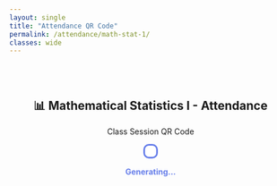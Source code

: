 ```yaml
---
layout: single
title: "Attendance QR Code"
permalink: /attendance/math-stat-1/
classes: wide
---
```


<div style="text-align: center; padding: 2rem;">
  <h2>📊 Mathematical Statistics I - Attendance</h2>
  <p>Class Session QR Code</p>

  <div id="qr" style="display:inline-block;background:#fff;border:3px solid #667eea;border-radius:10px;padding:10px;"></div>
  <p id="qr-status" style="color:#667eea;font-weight:bold;margin-top:15px;">Generating...</p>
</div>

<script>
(function(){
  'use strict';
  // Small QR encoder adapted for CSP, Version 2 (25x25), byte mode, no eval
  function makeMatrix(n){var a=new Array(n);for(var i=0;i<n;i++){a[i]=new Array(n);for(var j=0;j<n;j++)a[i][j]=0;}return a;}
  function mark(m,mask,r,c,v){m[r][c]=v;mask[r][c]=true;}
  function addFinder(m,mask,r,c){
    for(var i=-1;i<=7;i++)for(var j=-1;j<=7;j++){
      var R=r+i,C=c+j;if(R<0||C<0||R>=m.length||C>=m.length)continue;
      var dark=false;
      if(i>=0&&i<=6&&j>=0&&j<=6){
        if(i===0||i===6||j===0||j===6) dark=true;
        if(i>=2&&i<=4&&j>=2&&j<=4) dark=true;
      }
      mark(m,mask,R,C,dark?1:0);
    }
  }
  function addTiming(m,mask){
    var n=m.length;
    for(var i=8;i<n-8;i++){ mark(m,mask,6,i,(i%2===0)?1:0); mark(m,mask,i,6,(i%2===0)?1:0); }
  }
  function bitsForByteModeLen(len){
    var b=[]; // mode 0100
    b.push(0,1,0,0);
    // 8-bit length
    for(var i=7;i>=0;i--) b.push((len>>i)&1);
    return b;
  }
  function bytesToBits(s){
    var b=[];
    for(var k=0;k<s.length;k++){
      var ch=s.charCodeAt(k)&255;
      for(var i=7;i>=0;i--) b.push((ch>>i)&1);
    }
    return b;
  }
  function padBits(b,totalBytes){
    // Terminator up to 4 bits
    var maxBits=totalBytes*8;
    var remaining=maxBits-b.length;
    var term=Math.min(4,Math.max(0,remaining));
    for(var i=0;i<term;i++) b.push(0);
    while(b.length%8!==0) b.push(0);
    // Pad bytes 0xEC, 0x11 alternating
    var pads=[0xEC,0x11],pi=0;
    while(b.length<maxBits){
      var v=pads[pi%2]; pi++;
      for(var i=7;i>=0;i--) b.push((v>>i)&1);
    }
    return b;
  }
  function placeData(m,mask,bits){
    var n=m.length, bi=0, up=true;
    for(var col=n-1; col>0; col-=2){
      if(col===6) col--;
      for(var i=0;i<n;i++){
        var r = up ? (n-1-i) : i;
        for(var k=0;k<2;k++){
          var c=col-k;
          if(!mask[r][c]){
            m[r][c]=(bi<bits.length)?bits[bi++]:0;
          }
        }
      }
      up=!up;
    }
  }
  function drawSVG(m,container){
    var n=m.length, cell=8, margin=cell*2, size=n*cell+margin*2;
    var svg=document.createElementNS('http://www.w3.org/2000/svg','svg');
    svg.setAttribute('width',size); svg.setAttribute('height',size);
    var bg=document.createElementNS(svg.namespaceURI,'rect');
    bg.setAttribute('x',0); bg.setAttribute('y',0);
    bg.setAttribute('width',size); bg.setAttribute('height',size);
    bg.setAttribute('fill','#ffffff'); svg.appendChild(bg);
    for(var r=0;r<n;r++){
      for(var c=0;c<n;c++){
        if(m[r][c]){
          var rect=document.createElementNS(svg.namespaceURI,'rect');
          rect.setAttribute('x',margin+c*cell);
          rect.setAttribute('y',margin+r*cell);
          rect.setAttribute('width',cell);
          rect.setAttribute('height',cell);
          rect.setAttribute('fill','#000000');
          svg.appendChild(rect);
        }
      }
    }
    container.innerHTML=''; container.appendChild(svg);
  }

  function generateQR(text){
    // Version 2 (25x25) with enough capacity for short URLs with token
    var n=25, m=makeMatrix(n), mask=makeMatrix(n);
    addFinder(m,mask,0,0); addFinder(m,mask,0,n-7); addFinder(m,mask,n-7,0);
    addTiming(m,mask);
    // Fixed dark module (format/version areas simplified)
    mark(m,mask,8, (n-8), 1);

    var data=[];
    data = data.concat(bitsForByteModeLen(text.length));
    data = data.concat(bytesToBits(text));
    // Version 2-L has 44 data bytes (we'll target ~44)
    padBits(data, 44);
    placeData(m,mask,data);
    return m;
  }

  var status=document.getElementById('qr-status');
  var box=document.getElementById('qr');
  var CLASS_ID='STAT2311-F25';
  var PERIOD=30000;

  function refresh(){
    try{
      var token=btoa(Date.now()+'-'+CLASS_ID);
      var url=location.origin+'/attend/math-stat-1/?tok='+encodeURIComponent(token);
      var matrix=generateQR(url);
      drawSVG(matrix, box);
      status.textContent='✓ QR Updated - '+new Date().toLocaleTimeString();
      status.style.color='#28a745';
    }catch(e){
      status.textContent='⚠ Error: '+e.message;
      status.style.color='#dc3545';
      console.error(e);
    }
  }
  refresh();
  setInterval(refresh, PERIOD);
})();
</script>

